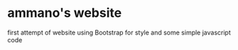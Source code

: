 # ammano's website

first attempt of website using Bootstrap for style and some simple javascript code

